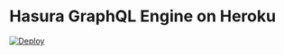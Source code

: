# Hasura GraphQL Engine on Heroku

[![Deploy](https://www.herokucdn.com/deploy/button.svg)](https://heroku.com/deploy)
